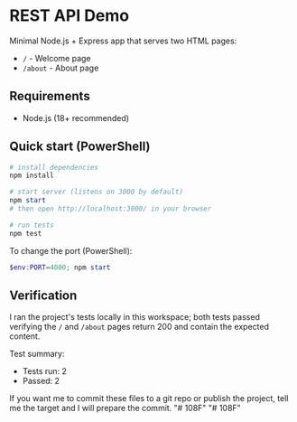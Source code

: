 # REST API Demo

Minimal Node.js + Express app that serves two HTML pages:

- `/` - Welcome page
- `/about` - About page

## Requirements
- Node.js (18+ recommended)

## Quick start (PowerShell)

```powershell
# install dependencies
npm install

# start server (listens on 3000 by default)
npm start
# then open http://localhost:3000/ in your browser

# run tests
npm test
```

To change the port (PowerShell):

```powershell
$env:PORT=4000; npm start
```

## Verification

I ran the project's tests locally in this workspace; both tests passed verifying the `/` and `/about` pages return 200 and contain the expected content.

Test summary:

- Tests run: 2
- Passed: 2

If you want me to commit these files to a git repo or publish the project, tell me the target and I will prepare the commit.
"# 108F" 
"# 108F" 
